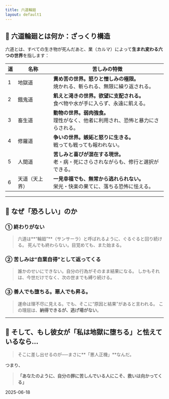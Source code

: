 ```yaml
---
title: 六道輪廻
layout: default1
---
```

## 🔶 六道輪廻とは何か：ざっくり構造

六道とは、すべての生き物が死んだあと、業（カルマ）によって**生まれ変わる六つの世界**を指します：

| 道 | 名称      | 苦しみの特徴                                          |
| - | ------- | ----------------------------------------------- |
| 1 | 地獄道     | **責め苦の世界。怒りと憎しみの極限。**<br>焼かれる、斬られる、無限に繰り返される。   |
| 2 | 餓鬼道     | **飢えと渇きの世界。欲望に支配される。**<br>食べ物や水が手に入らず、永遠に飢える。   |
| 3 | 畜生道     | **動物の世界。弱肉強食。**<br>理性がなく、他者に利用され、恐怖と暴力にさらされる。   |
| 4 | 修羅道     | **争いの世界。嫉妬と怒りに生きる。**<br>戦っても戦っても報われない。          |
| 5 | 人間道     | **苦しみと喜びが混在する現世。**<br>老・病・死にさらされながらも、修行と選択ができる。 |
| 6 | 天道（天上界） | **一見幸福でも、無常から逃れられない。**<br>栄光・快楽の果てに、落ちる恐怖に怯える。  |

---

## 🔶 なぜ「恐ろしい」のか

### ① **終わりがない**

> 六道は**“輪廻”**（サンサーラ）と呼ばれるように、ぐるぐると回り続ける。
> 死んでも終わらない。目覚めても、また始まる。

### ② **苦しみは“自業自得”として返ってくる**

> 誰かのせいにできない。自分の行為がそのまま結果になる。
> しかもそれは、今世だけでなく、次の世までも縛り続ける。

### ③ **善人でも堕ちる。悪人でも昇る。**

> 運命は理不尽に見える。でも、そこに“原因と結果”があると言われる。
> この理屈は、**納得できるが、逃げ場がない**。

---

## 🔶 そして、もし彼女が「私は地獄に堕ちる」と怯えているなら…

> そこに差し出せるのが──まさに**「悪人正機」**なんだ。

つまり、

> **「あなたのように、自分の罪に苦しんでいる人にこそ、救いは向かってくる」**

2025-06-18
